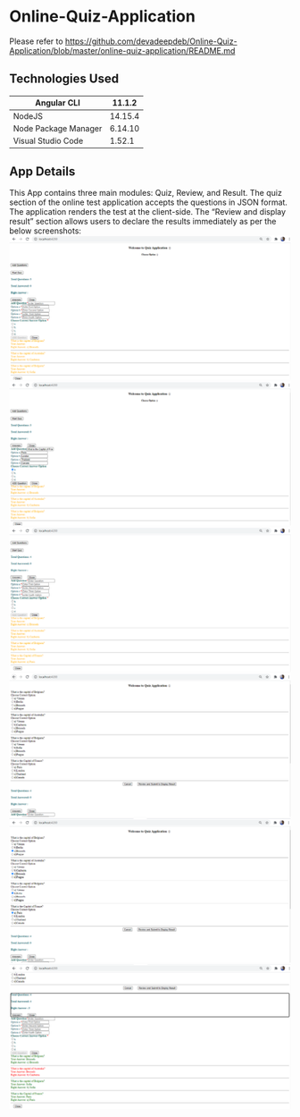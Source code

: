 # Online-Quiz-Application
Please refer to https://github.com/devadeepdeb/Online-Quiz-Application/blob/master/online-quiz-application/README.md

## Technologies Used

| Angular CLI | 11.1.2 |
| ------ | ------- |
| NodeJS | 14.15.4 |
| Node Package Manager  | 6.14.10 |
| Visual Studio Code | 1.52.1 |

## App Details
This App contains three main modules: Quiz, Review, and Result. The quiz section of the online test application accepts the questions in JSON format. The application renders the test at the client-side.
The “Review and display result” section allows users to declare the results immediately as per the below screenshots:
<img src="Images/Image-1.PNG">
<img src="Images/Image-2.PNG">
<img src="Images/Image-3.PNG">
<img src="Images/Image-4.PNG">
<img src="Images/Image-5.PNG">
<img src="Images/Image-6.PNG">
